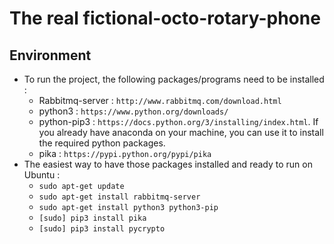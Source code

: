 # The real fictional-octo-rotary-phone
## Environment
+ To run the project, the following packages/programs need to be installed :
  + Rabbitmq-server : `http://www.rabbitmq.com/download.html`
  + python3 : `https://www.python.org/downloads/`
  + python-pip3 : `https://docs.python.org/3/installing/index.html`. If you already have anaconda on your machine, you can use it to install the required python packages.
  + pika : `https://pypi.python.org/pypi/pika`
+ The easiest way to have those packages installed and ready to run on Ubuntu :
  + `sudo apt-get update`
  + `sudo apt-get install rabbitmq-server`
  + `sudo apt-get install python3 python3-pip`
  + `[sudo] pip3 install pika`
  + `[sudo] pip3 install pycrypto`
